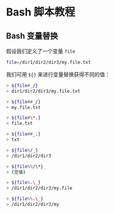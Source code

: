 # Bash 脚本教程

## Bash 变量替换

假设我们定义了一个变量 `file`

```bash
file=/dir1/dir2/dir3/my.file.txt
```

我们可用 `${}` 来进行变量替换获得不同的值：

```bash
> ${file#_/}
> dir1/dir2/dir3/my.file.txt

> ${file##_/}
> my.file.txt

> ${file#\*.}        
> file.txt

> ${file##_.}        
> txt

> ${file%/_}        
> /dir1/dir2/dir3

> ${file%%/\*}        
> (空值)

> ${file%.\_}
> /dir1/dir2/dir3/my.file

> ${file%%.\_}        
> /dir1/dir2/dir3/my
```
